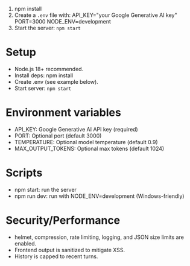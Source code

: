 1. npm install
2. Create a `.env` file with:
   API_KEY="your Google Generative AI key"
   PORT=3000
   NODE_ENV=development
3. Start the server: `npm start`

# Setup

- Node.js 18+ recommended.
- Install deps:
  npm install
- Create .env (see example below).
- Start server: `npm start`

# Environment variables

- API_KEY: Google Generative AI API key (required)
- PORT: Optional port (default 3000)
- TEMPERATURE: Optional model temperature (default 0.9)
- MAX_OUTPUT_TOKENS: Optional max tokens (default 1024)

# Scripts

- npm start: run the server
- npm run dev: run with NODE_ENV=development (Windows-friendly)

# Security/Performance

- helmet, compression, rate limiting, logging, and JSON size limits are enabled.
- Frontend output is sanitized to mitigate XSS.
- History is capped to recent turns.
